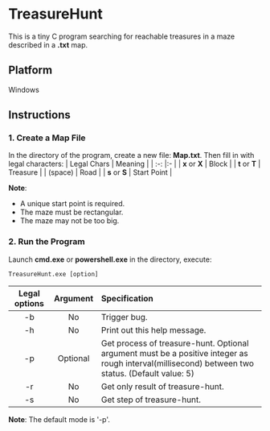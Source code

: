 # TreasureHunt
This is a tiny C program searching for reachable treasures in a maze described in a **.txt** map. 

## Platform
Windows

## Instructions
### 1. Create a Map File
In the directory of the program, create a new file: **Map.txt**. Then fill in with legal characters: 
| Legal Chars | Meaning |
| :-: |:- |
| **x** or **X** | Block |
| **t** or **T** | Treasure |
| (space) | Road |
| **s** or **S** | Start Point |

**Note**: 
+ A unique start point is required. 
+ The maze must be rectangular. 
+ The maze may not be too big. 

### 2. Run the Program
Launch **cmd.exe** or **powershell.exe** in the directory, execute: 
```
TreasureHunt.exe [option]
```
| Legal options | Argument | Specification |
| :-: | :-: | :- |
| -b | No | Trigger bug.  |
| -h | No | Print out this help message.  |
| -p | Optional | Get process of treasure-hunt. Optional argument must be a positive integer as rough interval(millisecond) between two status. (Default value: 5)  |
| -r | No | Get only result of treasure-hunt.  |
| -s | No | Get step of treasure-hunt.  |

**Note**: The default mode is '-p'. 